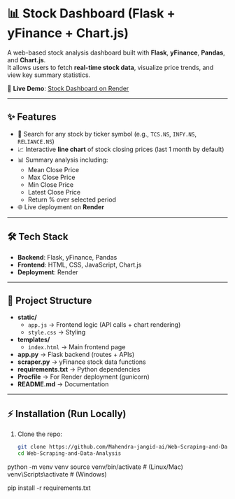 # 📊 Stock Dashboard (Flask + yFinance + Chart.js)

A web-based stock analysis dashboard built with **Flask**, **yFinance**, **Pandas**, and **Chart.js**.  
It allows users to fetch **real-time stock data**, visualize price trends, and view key summary statistics.

🚀 **Live Demo**: [Stock Dashboard on Render](https://web-scraping-and-data-analysis.onrender.com)

---

## ✨ Features
- 🔎 Search for any stock by ticker symbol (e.g., `TCS.NS`, `INFY.NS`, `RELIANCE.NS`)  
- 📈 Interactive **line chart** of stock closing prices (last 1 month by default)  
- 📊 Summary analysis including:
  - Mean Close Price  
  - Max Close Price  
  - Min Close Price  
  - Latest Close Price  
  - Return % over selected period  
- 🌐 Live deployment on **Render**  

---

## 🛠️ Tech Stack
- **Backend**: Flask, yFinance, Pandas  
- **Frontend**: HTML, CSS, JavaScript, Chart.js  
- **Deployment**: Render  

---

## 📂 Project Structure
- **static/**
  - `app.js` → Frontend logic (API calls + chart rendering)
  - `style.css` → Styling
- **templates/**
  - `index.html` → Main frontend page
- **app.py** → Flask backend (routes + APIs)
- **scraper.py** → yFinance stock data functions
- **requirements.txt** → Python dependencies
- **Procfile** → For Render deployment (gunicorn)
- **README.md** → Documentation




---

## ⚡ Installation (Run Locally)

1. Clone the repo:
   ```bash
   git clone https://github.com/Mahendra-jangid-ai/Web-Scraping-and-Data-Analysis.git
   cd Web-Scraping-and-Data-Analysis


python -m venv venv
source venv/bin/activate   # (Linux/Mac)
venv\Scripts\activate      # (Windows)

pip install -r requirements.txt



